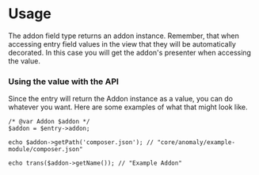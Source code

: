 # Usage

The addon field type returns an addon instance. Remember, that when accessing entry field values in the view that they will be automatically decorated. In this case you will get the addon's presenter when accessing the value.

### Using the value with the API

Since the entry will return the Addon instance as a value, you can do whatever you want. Here are some examples of what that might look like.

```
/* @var Addon $addon */
$addon = $entry->addon;

echo $addon->getPath('composer.json'); // "core/anomaly/example-module/composer.json"

echo trans($addon->getName()); // "Example Addon"
```